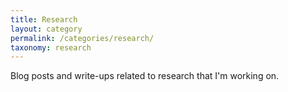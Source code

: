 ```yaml
---
title: Research
layout: category
permalink: /categories/research/
taxonomy: research
---
```

Blog posts and write-ups related to research that I'm working on.